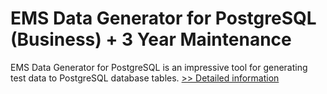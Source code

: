 # EMS Data Generator for PostgreSQL (Business) + 3 Year Maintenance
EMS Data Generator for PostgreSQL is an impressive tool for generating test data to PostgreSQL database tables.
[>> Detailed information](https://secure.shareit.com/shareit/product.html?productid=300067934&affiliateid=200057808)